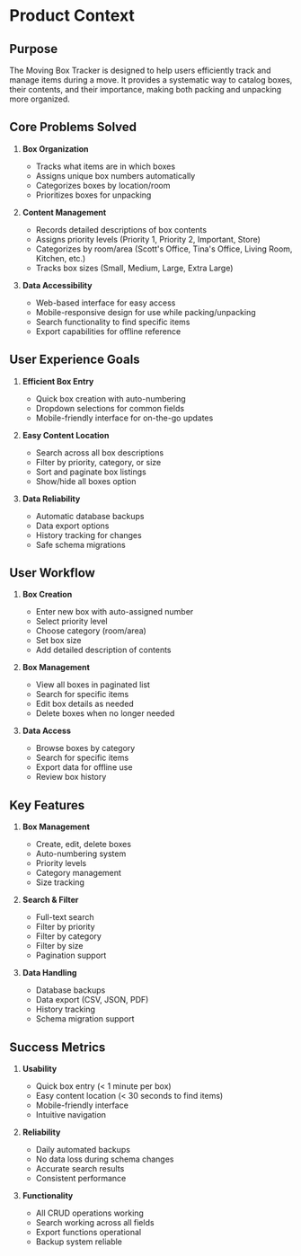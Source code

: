 # Product Context

## Purpose
The Moving Box Tracker is designed to help users efficiently track and manage items during a move. It provides a systematic way to catalog boxes, their contents, and their importance, making both packing and unpacking more organized.

## Core Problems Solved
1. **Box Organization**
   - Tracks what items are in which boxes
   - Assigns unique box numbers automatically
   - Categorizes boxes by location/room
   - Prioritizes boxes for unpacking

2. **Content Management**
   - Records detailed descriptions of box contents
   - Assigns priority levels (Priority 1, Priority 2, Important, Store)
   - Categorizes by room/area (Scott's Office, Tina's Office, Living Room, Kitchen, etc.)
   - Tracks box sizes (Small, Medium, Large, Extra Large)

3. **Data Accessibility**
   - Web-based interface for easy access
   - Mobile-responsive design for use while packing/unpacking
   - Search functionality to find specific items
   - Export capabilities for offline reference

## User Experience Goals
1. **Efficient Box Entry**
   - Quick box creation with auto-numbering
   - Dropdown selections for common fields
   - Mobile-friendly interface for on-the-go updates

2. **Easy Content Location**
   - Search across all box descriptions
   - Filter by priority, category, or size
   - Sort and paginate box listings
   - Show/hide all boxes option

3. **Data Reliability**
   - Automatic database backups
   - Data export options
   - History tracking for changes
   - Safe schema migrations

## User Workflow
1. **Box Creation**
   - Enter new box with auto-assigned number
   - Select priority level
   - Choose category (room/area)
   - Set box size
   - Add detailed description of contents

2. **Box Management**
   - View all boxes in paginated list
   - Search for specific items
   - Edit box details as needed
   - Delete boxes when no longer needed

3. **Data Access**
   - Browse boxes by category
   - Search for specific items
   - Export data for offline use
   - Review box history

## Key Features
1. **Box Management**
   - Create, edit, delete boxes
   - Auto-numbering system
   - Priority levels
   - Category management
   - Size tracking

2. **Search & Filter**
   - Full-text search
   - Filter by priority
   - Filter by category
   - Filter by size
   - Pagination support

3. **Data Handling**
   - Database backups
   - Data export (CSV, JSON, PDF)
   - History tracking
   - Schema migration support

## Success Metrics
1. **Usability**
   - Quick box entry (< 1 minute per box)
   - Easy content location (< 30 seconds to find items)
   - Mobile-friendly interface
   - Intuitive navigation

2. **Reliability**
   - Daily automated backups
   - No data loss during schema changes
   - Accurate search results
   - Consistent performance

3. **Functionality**
   - All CRUD operations working
   - Search working across all fields
   - Export functions operational
   - Backup system reliable
